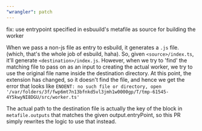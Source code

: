 ```yaml
---
"wrangler": patch
---
```


fix: use entrypoint specified in esbuuild's metafile as source for building the worker

When we pass a non-js file as entry to esbuild, it generates a `.js` file. (which, that's the whole job of esbuild, haha). So, given `<source>/index.ts`, it'll generate `<destination>/index.js`. However, when we try to 'find' the matching file to pass on as an input to creating the actual worker, we try to use the original file name inside the destination directory. At this point, the extension has changed, so it doesn't find the file, and hence we get the error that looks like `ENOENT: no such file or directory, open '/var/folders/3f/fwp6mt7n13bfnkd5vl3jmh1w0000gp/T/tmp-61545-4Y5kwyNI8DGU/src/worker.ts'`

The actual path to the destination file is actually the key of the block in `metafile.outputs` that matches the given output.entryPoint, so this PR simply rewrites the logic to use that instead.
